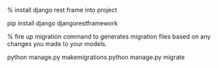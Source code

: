 % install django rest frame into project

pip install django djangorestframework

% fire up migration command to  generates migration files based on any changes you made to your models.


python manage.py makemigrations
python manage.py migrate
